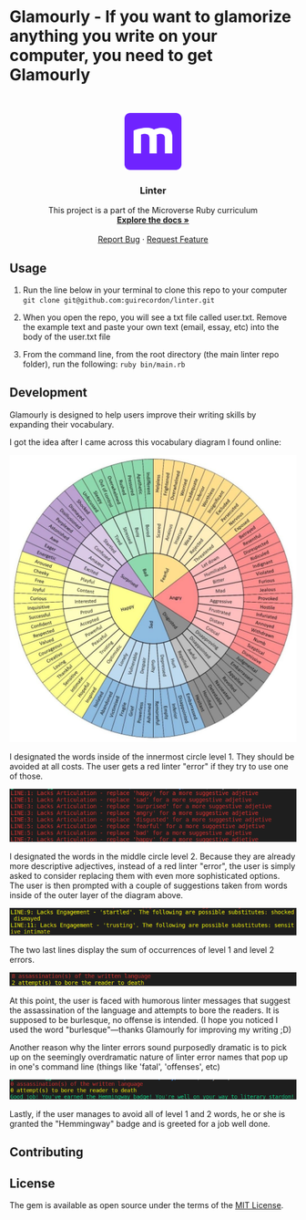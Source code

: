 # Glamourly - If you want to glamorize anything you write on your computer, you need to get Glamourly

<br />
<p align="center">
  <a href="https://github.com/guirecordon/tic-tac-toe">
    <img src="images/microverse-logo.webp" alt="Logo" width="100" height="100">
  </a>

  <h3 align="center">Linter</h3>

  <p align="center">
    This project is a part of the Microverse Ruby curriculum
    <br />
    <a href="https://github.com/guirecordon/linter"><strong>Explore the docs »</strong></a>
    <br />
    <br />
    <a href="https://github.com/guirecordon/linter/issues">Report Bug</a>
    ·
    <a href="https://github.com/guirecordon/linter/issues">Request Feature</a>
  </p>
</p>

## Usage

1. Run the line below in your terminal to clone this repo to your computer <br>
    `git clone git@github.com:guirecordon/linter.git`

2. When you open the repo, you will see a txt file called user.txt.
   Remove the example text and paste your own text (email, essay, etc) into the body of the user.txt file 

3. From the command line, from the root directory (the main linter repo folder), run the following:
   `ruby bin/main.rb`

## Development

Glamourly is designed to help users improve their writing skills by expanding their vocabulary.

I got the idea after I came across this vocabulary diagram I found online: 

<img src="images/increase_your_vocabulary_diagram.jpg">

I designated the words inside of the innermost circle level 1. They should be avoided at all costs. The user gets a red linter "error" if they try to use one of those.

<img src="images/level1-error.png">

I designated the words in the middle circle level 2. Because they are already more descriptive adjectives, instead of a red linter "error", the user is simply asked to consider replacing them with even more sophisticated options. The user is then prompted with a couple of suggestions taken from words inside of the outer layer of the diagram above.

<img src="images/level2-error.png">

The two last lines display the sum of occurrences of level 1 and level 2 errors. 

<img src="images/summary.png">

At this point, the user is faced with humorous linter messages that suggest the assassination of the language and attempts to bore the readers. It is supposed to be burlesque, no offense is intended. (I hope you noticed I used the word "burlesque"—thanks Glamourly for improving my writing ;D)

Another reason why the linter errors sound purposedly dramatic is to pick up on the seemingly overdramatic nature of linter error names that pop up in one's command line (things like 'fatal', 'offenses', etc) 

<img src="images/hemmingway.png">

Lastly, if the user manages to avoid all of level 1 and 2 words, he or she is granted the "Hemmingway" badge and is greeted for a job well done.


## Contributing


## License

The gem is available as open source under the terms of the [MIT License](https://opensource.org/licenses/MIT).
